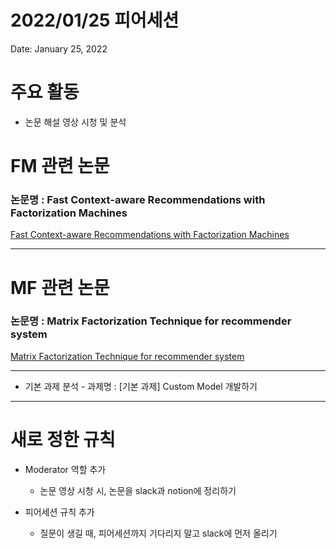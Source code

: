 # 2022/01/25 피어세션

Date: January 25, 2022

# 주요 활동

- 논문 해설 영상 시청 및 분석

# FM 관련 논문

### 논문명 : Fast Context-aware Recommendations with Factorization Machines

[Fast Context-aware Recommendations with Factorization Machines](/RecSys_3조/일별_회의록/2022_01_25_피어세션/Fast_Context-Aware_Recommendation_with_FM.md)

---

# MF 관련 논문

### 논문명 : Matrix Factorization Technique for recommender system

[Matrix Factorization Technique for recommender system](/RecSys_3조/일별_회의록/2022_01_25_피어세션/Matrix_Factorization_Technique_for_RecSys.md)

---

- 기본 과제 분석 - 과제명 : [기본 과제] Custom Model 개발하기

---

# 새로 정한 규칙

- Moderator 역할 추가
    - 논문 영상 시청 시, 논문을 slack과 notion에 정리하기

- 피어세션 규칙 추가
    - 질문이 생길 때, 피어세션까지 기다리지 말고 slack에 먼저 올리기